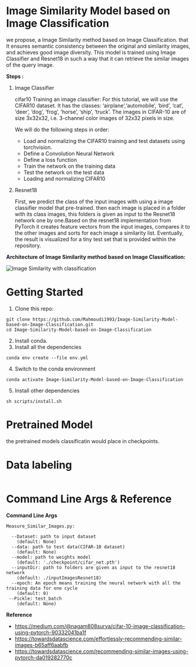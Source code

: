 # Image Similarity Model  based on  Image Classification
we propose, a Image Similarity method based on Image Classification. that It ensures semantic consistency between the original and similarity images, and achieves good image diversity. 
This model is trained using Image Classifier  and Resnet18 in such a way that it can retrieve the similar images of the query image.

**Steps :**
1. Image Classifier

    cifar10 Training an image classifier:
    For this tutorial, we will use the CIFAR10 dataset. It has the classes: ‘airplane’,‘automobile’, ‘bird’, ‘cat’, ‘deer’, ‘dog’, ‘frog’, ‘horse’, ‘ship’, ‘truck’.
    The images in CIFAR-10 are of size 3x32x32, i.e. 3-channel color images of 32x32 pixels  in size.

     We will do the following steps in order:
     *	Load and normalizing the CIFAR10 training and test datasets using torchvision.
     *	Define a Convolution Neural Network   
     *	Define a loss function 
     *	Train the network on the training data
     *	Test the network on the test data
     *	Loading and normalizing CIFAR10

2. Resnet18

   First, we predict the class of the input images with using a image classifier model that pre-trained. then each image is placed in a folder with its class images, this folders is given as input to the Resnet18 
   network one by one.Based on the resnet18 implementation from PyTorch it creates feature vectors from the input images, compares it to the other images and sorts for each image a similarity list. Eventually, the 
   result is visualized for a tiny test set that is provided within the repository.





   

**Architecture of Image Similarity method based on Image Classification:**



 ![Image Similarity with classification](https://github.com/Mahmoudi1993/Image-Similarity-Model-based-on-Image-Classification/assets/74957886/2915836e-ac62-4611-b9d4-73762c857000)

# Getting Started   
1. Clone this repo:
```
git clone https://github.com/Mahmoudi1993/Image-Similarity-Model-based-on-Image-Classification.git
cd Image-Similarity-Model-based-on-Image-Classification
```
2. Install conda.
3. Install all the dependencies
```
conda env create --file env.yml
```
4. Switch to the conda environment
```
conda activate Image-Similarity-Model-based-on-Image-Classification
```
5. Install other dependencies
```
sh scripts/install.sh
```
# Pretrained Model
the pretrained models classificatin would place in checkpoints.

# Data labeling
```

```


# Command Line Args & Reference
**Command Line Args**
```
Measure_Similar_Images.py:

  --Dataset: path to input dataset
    (default: None)
  --data: path to test data(CIFAR-10 dataset)
    (default: None)
  --model: path to weights model
    (default: './checkpoint/cifar_net.pth')
  --inputDir: path to folders are given as input to the resnet18 network
    (default: ./inputImagesResnet18)
  --epoch: An epoch means training the neural network with all the training data for one cycle
    (default: 0)
 --Pickle: test_batch
    (default: None)

```

**Reference**

  * https://medium.com/@nagam808surya/cifar-10-image-classification-using-pytorch-90332041ba1f
  * https://towardsdatascience.com/effortlessly-recommending-similar-images-b65aff6aabfb
  * https://towardsdatascience.com/recommending-similar-images-using-pytorch-da019282770c


